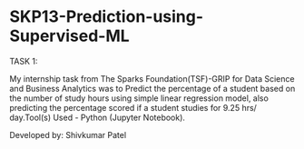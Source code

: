 # SKP13-Prediction-using-Supervised-ML
TASK 1:

My internship task from The Sparks Foundation(TSF)-GRIP for Data Science and Business Analytics was to Predict the percentage of a student based on the number of study hours using simple linear regression model, also predicting the percentage scored if a student studies for 9.25 hrs/ day.Tool(s) Used - Python (Jupyter Notebook).

Developed by: Shivkumar Patel
